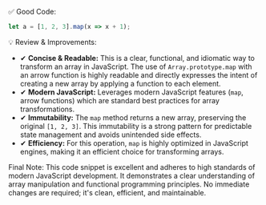 ✅ Good Code:
```javascript
let a = [1, 2, 3].map(x => x + 1);
```

💡 Review & Improvements:
* ✔ **Concise & Readable:** This is a clear, functional, and idiomatic way to transform an array in JavaScript. The use
of `Array.prototype.map` with an arrow function is highly readable and directly expresses the intent of creating a new
array by applying a function to each element.
* ✔ **Modern JavaScript:** Leverages modern JavaScript features (`map`, arrow functions) which are standard best
practices for array transformations.
* ✔ **Immutability:** The `map` method returns a new array, preserving the original `[1, 2, 3]`. This immutability is a
strong pattern for predictable state management and avoids unintended side effects.
* ✔ **Efficiency:** For this operation, `map` is highly optimized in JavaScript engines, making it an efficient choice
for transforming arrays.

Final Note:
This code snippet is excellent and adheres to high standards of modern JavaScript development. It demonstrates a clear
understanding of array manipulation and functional programming principles. No immediate changes are required; it's
clean, efficient, and maintainable.